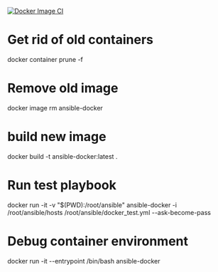 [![Docker Image CI](https://github.com/joshua1571/ansible-docker/actions/workflows/docker-image.yml/badge.svg)](https://github.com/joshua1571/ansible-docker/actions/workflows/docker-image.yml)

# Get rid of old containers
docker container prune -f

# Remove old image
docker image rm ansible-docker

# build new image
docker build -t ansible-docker:latest .

# Run test playbook
docker run -it -v "$(PWD):/root/ansible" ansible-docker -i /root/ansible/hosts /root/ansible/docker_test.yml --ask-become-pass

# Debug container environment
docker run -it --entrypoint /bin/bash ansible-docker   
